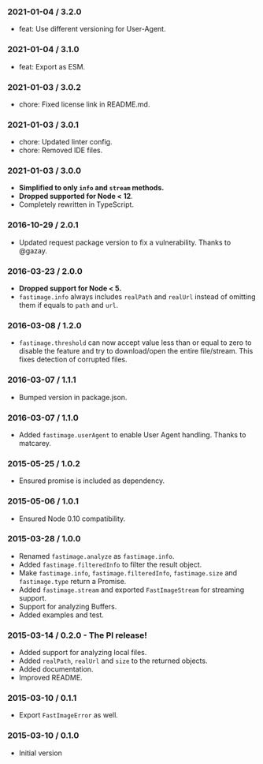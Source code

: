 ### 2021-01-04 / 3.2.0

- feat: Use different versioning for User-Agent.

### 2021-01-04 / 3.1.0

- feat: Export as ESM.

### 2021-01-03 / 3.0.2

- chore: Fixed license link in README.md.

### 2021-01-03 / 3.0.1

- chore: Updated linter config.
- chore: Removed IDE files.

### 2021-01-03 / 3.0.0

- **Simplified to only `info` and `stream` methods.**
- **Dropped supported for Node < 12**.
- Completely rewritten in TypeScript.

### 2016-10-29 / 2.0.1

- Updated request package version to fix a vulnerability. Thanks to @gazay.

### 2016-03-23 / 2.0.0

- **Dropped support for Node < 5.**
- `fastimage.info` always includes `realPath` and `realUrl` instead of omitting them if equals to `path` and `url`.

### 2016-03-08 / 1.2.0

- `fastimage.threshold` can now accept value less than or equal to zero to disable the feature and try to download/open the entire file/stream. This fixes detection of corrupted files.

### 2016-03-07 / 1.1.1

- Bumped version in package.json.

### 2016-03-07 / 1.1.0

- Added `fastimage.userAgent` to enable User Agent handling. Thanks to matcarey.

### 2015-05-25 / 1.0.2

- Ensured promise is included as dependency.

### 2015-05-06 / 1.0.1

- Ensured Node 0.10 compatibility.

### 2015-03-28 / 1.0.0

- Renamed `fastimage.analyze` as `fastimage.info`.
- Added `fastimage.filteredInfo` to filter the result object.
- Make `fastimage.info`, `fastimage.filteredInfo`, `fastimage.size` and `fastimage.type` return a Promise.
- Added `fastimage.stream` and exported `FastImageStream` for streaming support.
- Support for analyzing Buffers.
- Added examples and test.

### 2015-03-14 / 0.2.0 - The PI release!

- Added support for analyzing local files.
- Added `realPath`, `realUrl` and `size` to the returned objects.
- Added documentation.
- Improved README.

### 2015-03-10 / 0.1.1

- Export `FastImageError` as well.

### 2015-03-10 / 0.1.0

- Initial version
